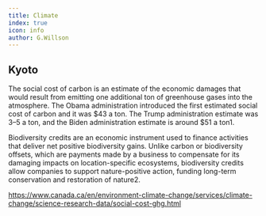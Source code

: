 ```yaml
---
title: Climate
index: true
icon: info
author: G.Willson
---
```


## Kyoto

The social cost of carbon is an estimate of the economic damages that would result from emitting 
one additional ton of greenhouse gases into the atmosphere. The Obama administration introduced 
the first estimated social cost of carbon and it was $43 a ton. The Trump administration estimate 
was $3–$5 a ton, and the Biden administration estimate is around $51 a ton1.

Biodiversity credits are an economic instrument used to finance activities that deliver net positive 
biodiversity gains. Unlike carbon or biodiversity offsets, which are payments made by a business to 
compensate for its damaging impacts on location-specific ecosystems, biodiversity credits allow 
companies to support nature-positive action, funding long-term conservation and restoration of nature2.



https://www.canada.ca/en/environment-climate-change/services/climate-change/science-research-data/social-cost-ghg.html


